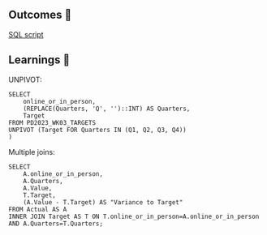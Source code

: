## Outcomes 🟰
[SQL script](https://github.com/duonglindaa/SQL_challenges/blob/main/Preppin%20Data/2023/W3/SQL%20script.sql)

<a name="learnings"></a>
## Learnings 🧠
UNPIVOT:
```
SELECT 
    online_or_in_person,
    (REPLACE(Quarters, 'Q', '')::INT) AS Quarters,
    Target
FROM PD2023_WK03_TARGETS
UNPIVOT (Target FOR Quarters IN (Q1, Q2, Q3, Q4))
)
```

Multiple joins:
```
SELECT 
    A.online_or_in_person,
    A.Quarters,
    A.Value,
    T.Target,
    (A.Value - T.Target) AS "Variance to Target"
FROM Actual AS A
INNER JOIN Target AS T ON T.online_or_in_person=A.online_or_in_person AND A.Quarters=T.Quarters;
```


